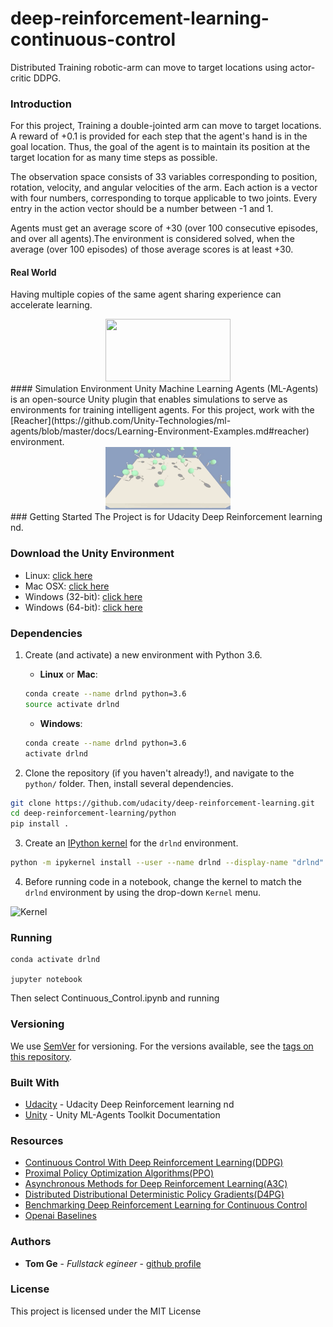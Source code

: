 [//]: # (Image References)
[image2]: https://user-images.githubusercontent.com/10624937/42386929-76f671f0-8106-11e8-9376-f17da2ae852e.png "Kernel"

# deep-reinforcement-learning-continuous-control
Distributed Training robotic-arm can move to target locations using actor-critic DDPG.
### Introduction

For this project, Training a double-jointed arm can move to target locations. A reward of +0.1 is provided for each step that the agent's hand is in the goal location. Thus, the goal of the agent is to maintain its position at the target location for as many time steps as possible.

The observation space consists of 33 variables corresponding to position, rotation, velocity, and angular velocities of the arm. Each action is a vector with four numbers, corresponding to torque applicable to two joints. Every entry in the action vector should be a number between -1 and 1.

Agents must get an average score of +30 (over 100 consecutive episodes, and over all agents).The environment is considered solved, when the average (over 100 episodes) of those average scores is at least +30.

#### Real World
Having multiple copies of the same agent sharing experience can accelerate learning.
<div align="center">
<img src="assets/robotic_arms.gif" height="100" width="200">
</div>
#### Simulation Environment
Unity Machine Learning Agents (ML-Agents) is an open-source Unity plugin that enables simulations to serve as environments for training intelligent agents.
For this project, work with the [Reacher](https://github.com/Unity-Technologies/ml-agents/blob/master/docs/Learning-Environment-Examples.md#reacher) environment.
<div align="center">
<img src="assets/result.gif" height="100" width="200">
</div>
### Getting Started
The Project is for Udacity Deep Reinforcement learning nd. 

### Download the Unity Environment
- Linux: [click here](https://s3-us-west-1.amazonaws.com/udacity-drlnd/P2/Reacher/Reacher_Linux.zip)
- Mac OSX: [click here](https://s3-us-west-1.amazonaws.com/udacity-drlnd/P2/Reacher/Reacher.app.zip)
- Windows (32-bit): [click here](https://s3-us-west-1.amazonaws.com/udacity-drlnd/P2/Reacher/Reacher_Windows_x86.zip)
- Windows (64-bit): [click here](https://s3-us-west-1.amazonaws.com/udacity-drlnd/P2/Reacher/Reacher_Windows_x86_64.zip)

### Dependencies
1. Create (and activate) a new environment with Python 3.6.

	- __Linux__ or __Mac__: 
	```bash
	conda create --name drlnd python=3.6
	source activate drlnd
	```
	- __Windows__: 
	```bash
	conda create --name drlnd python=3.6 
	activate drlnd
	```

2. Clone the repository (if you haven't already!), and navigate to the `python/` folder.  Then, install several dependencies.
```bash
git clone https://github.com/udacity/deep-reinforcement-learning.git
cd deep-reinforcement-learning/python
pip install .
```

3. Create an [IPython kernel](http://ipython.readthedocs.io/en/stable/install/kernel_install.html) for the `drlnd` environment.  
```bash
python -m ipykernel install --user --name drlnd --display-name "drlnd"
```

4. Before running code in a notebook, change the kernel to match the `drlnd` environment by using the drop-down `Kernel` menu. 

![Kernel][image2]

### Running

```
conda activate drlnd

jupyter notebook 
```
Then select Continuous_Control.ipynb and running 

### Versioning

We use [SemVer](http://semver.org/) for versioning. For the versions available, see the [tags on this repository](https://github.com/your/project/tags).

### Built With

* [Udacity](https://github.com/udacity/deep-reinforcement-learning) - Udacity Deep Reinforcement learning nd
* [Unity](https://github.com/Unity-Technologies/ml-agents/tree/master/docs) - Unity ML-Agents Toolkit Documentation
### Resources
* [Continuous Control With Deep Reinforcement Learning(DDPG)](https://arxiv.org/pdf/1707.06347.pdf)
* [Proximal Policy Optimization Algorithms(PPO)](https://arxiv.org/pdf/1707.06347.pdf)
* [Asynchronous Methods for Deep Reinforcement Learning(A3C)](https://arxiv.org/pdf/1602.01783.pdf)
* [Distributed Distributional Deterministic Policy Gradients(D4PG)](https://openreview.net/pdf?id=SyZipzbCb)
* [Benchmarking Deep Reinforcement Learning for Continuous Control](https://arxiv.org/pdf/1604.06778.pdf)
* [Openai Baselines](https://openai.com/blog/openai-baselines-ppo/)
### Authors

* **Tom Ge** - *Fullstack egineer* - [github profile](https://github.com/tomgtqq)

### License

This project is licensed under the MIT License
